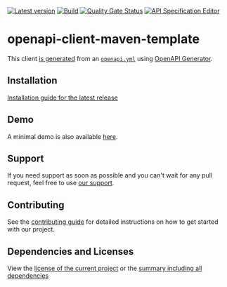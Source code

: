 [![Latest version](https://img.shields.io/maven-central/v/software.xdev/openapi-client-maven-template?logo=apache%20maven)](https://mvnrepository.com/artifact/software.xdev/openapi-client-maven-template)
[![Build](https://img.shields.io/github/actions/workflow/status/xdev-software/openapi-client-maven-template/checkBuild.yml?branch=develop)](https://github.com/xdev-software/openapi-client-maven-template/actions/workflows/checkBuild.yml?query=branch%3Adevelop)
[![Quality Gate Status](https://sonarcloud.io/api/project_badges/measure?project=xdev-software_openapi-client-maven-template&metric=alert_status)](https://sonarcloud.io/dashboard?id=xdev-software_openapi-client-maven-template)
[![API Specification Editor](https://img.shields.io/badge/API--Spec-Editor-85ea2d?logo=swagger)](https://editor.swagger.io/?url=https://raw.githubusercontent.com/xdev-software/openapi-client-maven-template/develop/openapi/openapi.yml)

# openapi-client-maven-template

This client [is generated](./openapi-client-maven-template/pom.xml) from an [``openapi.yml``](./openapi/openapi.yml) using [OpenAPI Generator](https://openapi-generator.tech/).

## Installation
[Installation guide for the latest release](https://github.com/xdev-software/openapi-client-maven-template/releases/latest#Installation)

## Demo
A minimal demo is also available [here](./openapi-client-maven-template-demo/src/main/java/software/xdev/Application.java).

## Support
If you need support as soon as possible and you can't wait for any pull request, feel free to use [our support](https://xdev.software/en/services/support).

## Contributing
See the [contributing guide](./CONTRIBUTING.md) for detailed instructions on how to get started with our project.

## Dependencies and Licenses
View the [license of the current project](LICENSE) or the [summary including all dependencies](https://xdev-software.github.io/openapi-client-maven-template/dependencies/)
